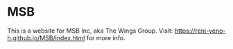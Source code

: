 # MSB
This is a website for MSB Inc, aka The Wings Group.
Visit: https://reni-yeno-h.github.io/MSB/index.html for more info.
